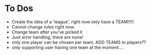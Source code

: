 # To Dos
- Create the idea of a 'league', right now only have a TEAM!!!!!
- Cannot change rules right now. 
- Change team after you've picked it
- Just error handling, there are none!
- only one player can be chosen per team, ADD TEAMS to players??
- only supporting user having one team at the moment....